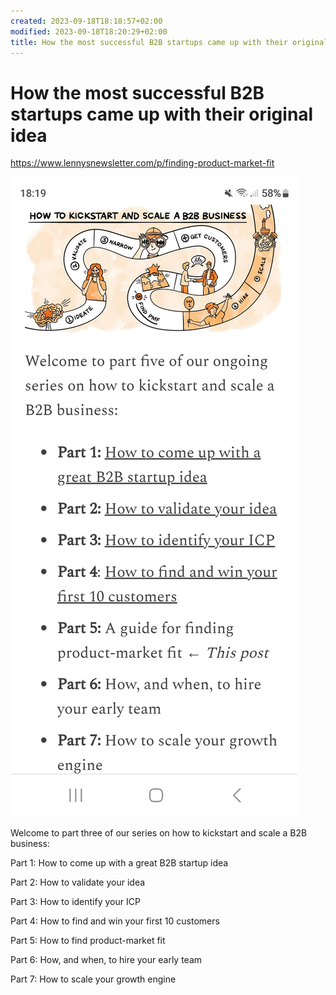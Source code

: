 ```yaml
---
created: 2023-09-18T18:18:57+02:00
modified: 2023-09-18T18:20:29+02:00
title: How the most successful B2B startups came up with their original idea
---
```


# How the most successful B2B startups came up with their original idea

https://www.lennysnewsletter.com/p/finding-product-market-fit

![Image](../_asset/6217a9ac910c33130910a2986d861717.jpg)

Welcome to part three of our series on how to kickstart and scale a B2B business:

Part 1: How to come up with a great B2B startup idea

Part 2: How to validate your idea

Part 3: How to identify your ICP 

Part 4: How to find and win your first 10 customers

Part 5: How to find product-market fit

Part 6: How, and when, to hire your early team

Part 7: How to scale your growth engine

